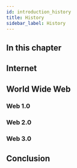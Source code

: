 ```yaml
---
id: introduction_history
title: History
sidebar_label: History
---
```


## In this chapter

## Internet

## World Wide Web

### Web 1.0

### Web 2.0

### Web 3.0

## Conclusion
